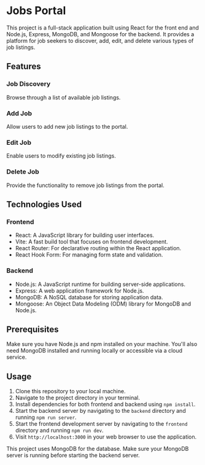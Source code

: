 # Jobs Portal

This project is a full-stack application built using React for the front end and Node.js, Express, MongoDB, and Mongoose for the backend. It provides a platform for job seekers to discover, add, edit, and delete various types of job listings.

## Features

### Job Discovery
Browse through a list of available job listings.

### Add Job
Allow users to add new job listings to the portal.

### Edit Job
Enable users to modify existing job listings.

### Delete Job
Provide the functionality to remove job listings from the portal.

## Technologies Used

### Frontend
- React: A JavaScript library for building user interfaces.
- Vite: A fast build tool that focuses on frontend development.
- React Router: For declarative routing within the React application.
- React Hook Form: For managing form state and validation.

### Backend
- Node.js: A JavaScript runtime for building server-side applications.
- Express: A web application framework for Node.js.
- MongoDB: A NoSQL database for storing application data.
- Mongoose: An Object Data Modeling (ODM) library for MongoDB and Node.js.

## Prerequisites

Make sure you have Node.js and npm installed on your machine. You'll also need MongoDB installed and running locally or accessible via a cloud service.

## Usage

1. Clone this repository to your local machine.
2. Navigate to the project directory in your terminal.
3. Install dependencies for both frontend and backend using `npm install`.
4. Start the backend server by navigating to the `backend` directory and running `npm run server`.
5. Start the frontend development server by navigating to the `frontend` directory and running `npm run dev`.
6. Visit `http://localhost:3000` in your web browser to use the application.

This project uses MongoDB for the database. Make sure your MongoDB server is running before starting the backend server.

